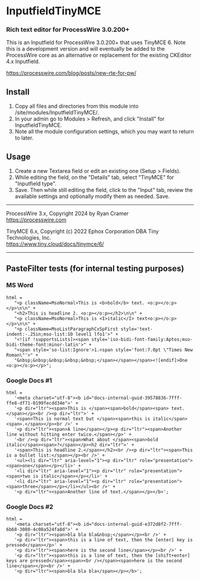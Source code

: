 # InputfieldTinyMCE

### Rich text editor for ProcessWire 3.0.200+

This is an Inputfield for ProcessWire 3.0.200+ that uses TinyMCE 6. 
Note this is a development version and will eventually be added to the ProcessWire 
core as an alternative or replacement for the existing CKEditor 4.x Inputfield. 

<https://processwire.com/blog/posts/new-rte-for-pw/>

## Install

1. Copy all files and directories from this module into /site/modules/InputfieldTinyMCE/.
2. In your admin go to Modules > Refresh, and click "Install" for InputfieldTinyMCE.
3. Note all the module configuration settings, which you may want to return to later. 

## Usage

1. Create a new Textarea field or edit an existing one (Setup > Fields). 
2. While editing the field, on the "Details" tab, select "TinyMCE" for "Inputfield type".
3. Save. Then while still editing the field, click to the "Input" tab, review the 
   available settings and optionally modify them as needed. Save. 

-----

ProcessWire 3.x, Copyright 2024 by Ryan Cramer  
https://processwire.com

TinyMCE 6.x, Copyright (c) 2022 Ephox Corporation DBA Tiny Technologies, Inc.  
https://www.tiny.cloud/docs/tinymce/6/

---------


## PasteFilter tests (for internal testing purposes)

### MS Word
~~~~~
html = 
   "<p className=MsoNormal>This is <b>bold</b> text. <o:p></o:p></p>\n\n" + 
   "<h2>This is headline 2. <o:p></o:p></h2>\n\n" + 
   "<p className=MsoNormal>This is <I>italic</I> text<o:p></o:p></p>\n\n" + 
   "<p className=MsoListParagraphCxSpFirst style='text-indent:-.25in;mso-list:10 level1 lfo1'>" + 
   "<![if !supportsLists]><span style='iso-bidi-font-family:Aptos;mso-bidi-theme-font:minor-latin'>" + 
   "<span style='so-list:Ignore'>1.<span style='font:7.0pt \"Times New Roman\"'>" +
   "&nbsp;&nbsp;&nbsp;&nbsp;&nbsp;</span></span></span><![endif]>One <o:p></o:p></p>";
~~~~~

### Google Docs #1
~~~~~
html = 
   '<meta charset="utf-8"><b id="docs-internal-guid-39578836-7fff-ffe8-df71-0199fecdd34e">' + 
   '<p dir="ltr"><span>This is </span><span>bold</span><span> text.</span></p><br /><p dir="ltr">' + 
   '<span>This is normal text but </span><span>this is italic</span><span>.</span></p><br />' + 
   '<p dir="ltr"><span>A line</span></p><p dir="ltr"><span>Another line without hitting enter twice.</span></p>' + 
   '<br /><p dir="ltr"><span>What about </span><span>bold italic</span><span>?</span></p><h2 dir="ltr">' +  
   '<span>This is headline 2.</span></h2><br /><p dir="ltr"><span>This is a bullet list:</span></p><br />' + 
   '<ul><li dir="ltr" aria-level="1"><p dir="ltr" role="presentation"><span>one</span></p></li>' + 
   '<li dir="ltr" aria-level="1"><p dir="ltr" role="presentation"><span>two is italic</span></p></li>' + 
   '<li dir="ltr" aria-level="1"><p dir="ltr" role="presentation"><span>three</span></p></li></ul><br />' + 
   '<p dir="ltr"><span>Another line of text.</span></p></b>';
~~~~~

### Google Docs #2
~~~~~
html =
   '<meta charset="utf-8"><b id="docs-internal-guid-e372d8f2-7fff-6b68-3080-4c08a524fa8d">' + 
   '<p dir="ltr"><span>bla bla bla&nbsp;</span></p><br />' + 
   '<p dir="ltr"><span>this is a line of text, then the [enter] key is pressed</span></p>' + 
   '<p dir="ltr"><span>here is the second line</span></p><br />' + 
   '<p dir="ltr"><span>this is a line of text, then the [shift+enter] keys are pressed</span><span><br /></span><span>here is the second line</span></p><br />' + 
   '<p dir="ltr"><span>bla bla bla</span></p></b>';
~~~~~